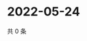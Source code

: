 # 2022-05-24

共 0 条

<!-- BEGIN WEIBO -->
<!-- 最后更新时间 Tue May 24 2022 17:17:07 GMT+0800 (China Standard Time) -->

<!-- END WEIBO -->
